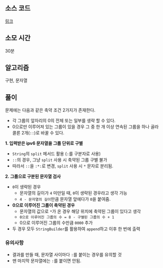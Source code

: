 ## 소스 코드
[링크](https://www.acmicpc.net/source/72830699)

## 소모 시간
30분

## 알고리즘
구현, 문자열

## 풀이

문제에는 다음과 같은 축약 조건 2가지가 존재한다.

* 각 그룹의 앞자리의 0의 전체 또는 일부를 생략 할 수 있다.
* 0으로만 이루어져 있는 그룹이 있을 경우 그 중 한 개 이상 연속된 그룹을 하나 골라 콜론 2개(`::`)로 바꿀 수 있다.

**1. 입력받은 ipv6 문자열을 그룹 단위로 구별**
   * `String`의 `split` 메서드 활용 (`:`를 구분자로 사용)
   * `::`의 경우, 그냥 `split` 사용 시 축약된 그룹 구별 불가
   * 따라서 `::`을 `:*:`로 변경, `split` 사용 시 `*` 문자로 분리됨.

**2. 그룹으로 구분된 문자열 검사**
  * `0`이 생략된 경우
     * 문자열의 길이가 `4` 미만일 때, `0`이 생략된 경우라고 생각 가능
     * `4 - 문자열의 길이`만큼 문자열 앞에다가 `0`을 붙여줌.
  * **0으로 이루어진 그룹이 축약된 경우**
    * 문자열의 값으로 `*`가 온 경우 해당 위치에 축약된 그룹이 있다고 생각
    * `0으로 이루어진 그룹의 수 = 8 - 구별된 그룹의 수 + 1`
    * 0으로 이루어진 그룹의 수만큼 `0000` 추가
  * 두 경우 모두 `StringBuilder`를 활용하여 `append`하고 이후 한 번에 출력
### 유의사항
* 결과를 만들 때, 문자열 사이마다 `:`를 붙이는 경우를 유의할 것
* 맨 마지막 문자열에는 `:`를 붙이면 안됨.